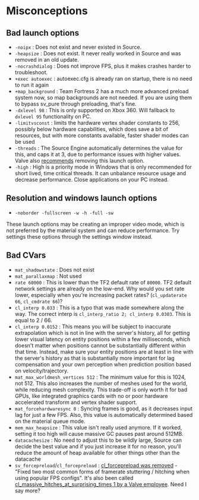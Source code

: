 # Misconceptions

## Bad launch options
* `-noipx` : Does not exist and never existed in Source.
* `-heapsize` : Does not exist. It never really worked in Source and was removed in an old update.
* `-nocrashdialog` : Does not improve FPS, plus it makes crashes harder to troubleshoot.
* `+exec autoexec` : autoexec.cfg is already ran on startup, there is no need to run it again
* `+map_background` : Team Fortress 2 has a much more advanced preload system now, so map backgrounds are not needed. If you are using them to bypass sv_pure through preloading, that's fine.
* `-dxlevel 98` : This is only supported on Xbox 360. Will fallback to `dxlevel 95` functionality on PC.
* `-limitvsconst` : limits the hardware vertex shader constants to 256, possibly below hardware capabilities, which does save a bit of resources, but with more constants available, faster shader modes can be used
* `-threads` : The Source Engine automatically determines the value for this, and caps it at 3, due to performance issues with higher values. Valve also [recommends](https://www.reddit.com/r/GlobalOffensive/comments/5y8r7v/in_depth_discussion_of_the_threads_launch_option/dep5yno) removing this launch option.
* `-high` : High is a priority mode in Windows that is only recommended for short lived, time critical threads. It can unbalance resource usage and decrease performance. Close applications on your PC instead.

## Resolution and windows launch options
* `-noborder -fullscreen -w -h -full -sw`

These launch options may be creating an improper video mode, which is not preferred by the material system and can reduce performance. Try settings these options through the settings window instead.

## Bad CVars
* `mat_shadowstate` : Does not exist
* `mat_parallaxmap` : Not used
* `rate 60000` : This is lower than the TF2 default rate of `80000`. TF2 default network settings are already on the low-end. Why would you set rate lower, especially when you're increasing packet rates? (`cl_updaterate 66`, `cl_cmdrate 66`)?
* `cl_interp 0.033` : This is a typo that was made somewhere along the way. The correct interp is `cl_interp_ratio 2; cl_interp 0.0303`. This is equal to 2 / 66.
* `cl_interp 0.0152` : This means you will be subject to inaccurate extrapolation which is not in line with the server's history, all for getting lower visual latency on entity positions within a few milliseconds, which doesn't matter when positions cannot be substantially different within that time. Instead, make sure your entity positions are at least in line with the server's history as that is substantially more important for lag compensation and your own perception when prediction position based on velocity/trajectory.
* `mat_max_worldmesh_vertices 512` : The minimum value for this is 1024, not 512. This also increases the number of meshes used for the world, while reducing mesh complexity. This trade-off is only worth it for bad GPUs, like integrated graphics cards with no or poor hardware accelerated transform and vertex shader support.
* `mat_forcehardwaresync 0` : Syncing frames is good, as it decreases input lag for just a few FPS. Also, this value is automatically determined based on the material queue mode.
* `mem_max_heapsize` : This value isn't really used anymore. If it worked, setting it too high will cause massive GC pauses past around 512MB.
* `datacachesize` : No need to adjust this to be wildly large, Source can decide the best value and if you just increase it for no reason, you'll reduce the amount of heap available for other things other than the datacache
* `sv_forcepreload`/`cl_forcepreload` : [cl_forcepreload was removed](https://www.teamfortress.com/post.php?id=19733 ) - "Fixed two most common forms of framerate stuttering / hitching when using popular FPS configs". It's also been called [cl_massive_hitches_at_surprising_times 1 by a Valve employee](https://www.reddit.com/r/GlobalOffensive/comments/adq2a4/never_install_csgo_on_an_old_hard_drive/edlbh3d/). Need I say more?
